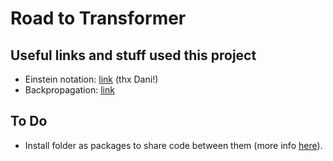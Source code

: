 # Road to Transformer

## Useful links and stuff used this project
- Einstein notation: [link](https://rockt.github.io/2018/04/30/einsum) (thx Dani!)
- Backpropagation: [link](https://brilliant.org/wiki/backpropagation/)

## To Do
- Install folder as packages to share code between them (more info [here](https://stackoverflow.com/questions/43476403/importerror-no-module-named-something)).